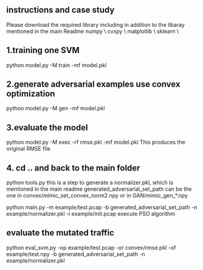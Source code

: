 ## instructions and case study
Please download the required library including in addition to the libaray mentioned in the main Readme
numpy \\
cvxpy \\
matplotlib \\
sklearn \\

## 1.training one SVM
python model.py -M train -mf model.pkl

## 2.generate adversarial examples use convex optimization
python model.py -M gen -mf model.pkl

## 3.evaluate the model
python model.py -M exec -rf rmse.pkl -mf model.pkl
This produces the original RMSE file

## 4. cd .. and back to the main folder
python tools.py this is a step to generate a normalizer.pkl, which is mentioned in the main readme
generated_adversarial_set_path can be the one in convex/mimic_set_convex_norm2.npy or in GAN/mimic_gen_*.npy

python main.py -m example/test.pcap -b generated_adversarial_set_path -n example/normalizer.pkl -i example/init.pcap
execute PSO algorithm

## evaluate the mutated traffic
python eval_svm.py -op example/test.pcap -or convex/rmse.pkl -of example/test.npy -b generated_adversarial_set_path -n example/normalizer.pkl
